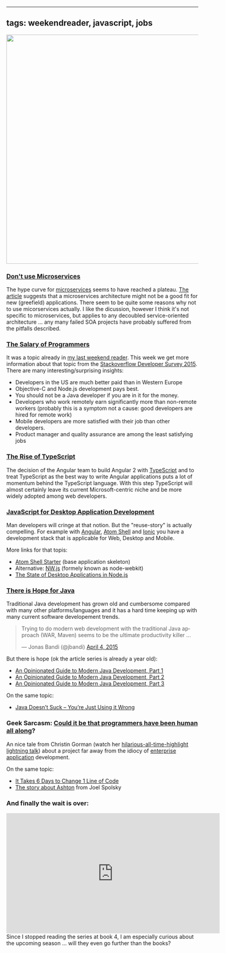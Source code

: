 
---
tags: weekendreader, javascript, jobs
---

<img class="jb-main-img" property="og:image"  src="https://lh4.googleusercontent.com/-nYWHixspLvw/VShKJnEJTJI/AAAAAAAACJk/PmqYwjVxmHs/s912/wr15.png" width="600px"/>

### [Don't use Microservices](http://samnewman.io/blog/2015/04/07/microservices-for-greenfield/)
The hype curve for [microservices](http://martinfowler.com/articles/microservices.html) seems to have reached a plateau. [The article](http://samnewman.io/blog/2015/04/07/microservices-for-greenfield/)  suggests that a microservices architecture might not be a good fit for new (greefield) applications. There seem to be quite some reasons why not to use micorservices actually. I like the dicussion, however I think it's not specific to microservices, but applies to any decoubled service-oriented architecture ... any many failed SOA projects have probably suffered from the pitfalls described.


### [The Salary of Programmers](http://stackoverflow.com/research/developer-survey-2015#work-complang)
It was a topic already in [my last weekend reader](http://blog.jonasbandi.net/2015/04/weekend-reader-14.html). This week we get more information about that topic from the [Stackoverflow Developer Survey 2015](http://stackoverflow.com/research/developer-survey-2015). There are many interesting/surprising insights:
- Developers in the US are much better paid than in Western Europe 
- Objective-C and Node.js development pays best. 
- You should not be a Java developer if you are in it for the money.
- Developers who work remotely earn significantly more than non-remote workers (probably this is a symptom not a cause: good developers are hired for remote work)
- Mobile developers are more satisfied with their job than other developers. 
- Product manager and quality assurance are among the least satisfying jobs



### [The Rise of TypeScript](http://developer.telerik.com/featured/the-rise-of-typescript/)

The decision of the Angular team to build Angular 2 with [TypeScript](http://www.typescriptlang.org/) and to treat TypeScript as the best way to write Angular applications puts a lot of momentum behind the TypeScript language. With this step TypeScript will almost certainly leave its current Microsoft-centric niche and be more widely adopted among web developers.


### [JavaScript for Desktop Application Development](https://github.com/atom/atom-shell)
Man developers will cringe at that notion. But the "reuse-story" is actually compelling. For example with [Angular](https://angularjs.org/), [Atom Shell](https://github.com/atom/atom-shell) and [Ionic](http://ionicframework.com/) you have a development stack that is applicable for Web, Desktop and Mobile.

More links for that topis:
- [Atom Shell Starter](https://github.com/atom/atom-shell-starter) (base application skeleton)
- Alternative: [NW.js](http://nwjs.io/) (formely known as node-webkit)
- [The State of Desktop Applications in Node.js](https://nodesource.com/blog/node-desktop-applications)


### [There is Hope for Java](http://blog.paralleluniverse.co/2014/05/01/modern-java/)
Traditional Java development has grown old and cumbersome compared with many other platforms/languages and it has a hard time keeping up with many current software developement trends.

<blockquote class="twitter-tweet" lang="en"><p>Trying to do modern web development with the traditional Java approach (WAR, Maven) seems to be the ultimate productivity killer ...</p>&mdash; Jonas Bandi (@jbandi) <a href="https://twitter.com/jbandi/status/584334301086482434">April 4, 2015</a></blockquote>
<script async src="//platform.twitter.com/widgets.js" charset="utf-8"></script>

But there is hope (ok the article series is already a year old): 
- [An Opinionated Guide to Modern Java Development, Part 1](http://blog.paralleluniverse.co/2014/05/01/modern-java/)
- [An Opinionated Guide to Modern Java Development, Part 2](http://blog.paralleluniverse.co/2014/05/08/modern-java-pt2/)
- [An Opinionated Guide to Modern Java Development, Part 3](http://blog.paralleluniverse.co/2014/05/15/modern-java-pt3/)

On the same topic:
- [Java Doesn’t Suck – You’re Just Using it Wrong](http://www.jamesward.com/2014/12/03/java-doesnt-suck-youre-just-using-it-wrong)


### Geek Sarcasm: [Could it be that programmers have been human all along](http://kranglefant.tumblr.com/post/115503794320/could-it-be-that-programmers-have-been-human-all)?
An nice tale from Christin Gorman (watch her [hilarious-all-time-highlight lightning talk](https://vimeo.com/28885655)) about a project far away from the idiocy of [enterprise application](http://martinfowler.com/bliki/EnterpriseApplication.html) development. 

On the same topic:
- [It Takes 6 Days to Change 1 Line of Code](http://web.archive.org/web/20130525012304/http://edweissman.com/it-takes-6-days-to-change-1-line-of-code)
- [The story about Ashton](http://programmers.stackexchange.com/a/25459) from Joel Spolsky


### And finally the wait is over:
<iframe width="560" height="315" src="https://www.youtube.com/embed/F9Bo89m2f6g" frameborder="0" allowfullscreen></iframe>
Since I stopped reading the series at book 4, I am especially curious about the upcoming season ... will they even go further than the books?